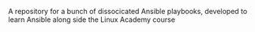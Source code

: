 A repository for a bunch of dissocicated Ansible playbooks, developed to learn Ansible along side the Linux Academy course
